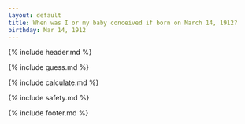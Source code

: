 ```yaml
---
layout: default
title: When was I or my baby conceived if born on March 14, 1912?
birthday: Mar 14, 1912
---
```


{% include header.md %}

{% include guess.md %}

{% include calculate.md %}

{% include safety.md %}

{% include footer.md %}



